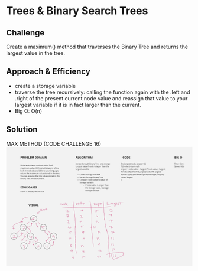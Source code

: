 
# Trees & Binary Search Trees

## Challenge
Create a maximum() method that traverses the Binary Tree and returns the largest value in the tree.

## Approach & Efficiency
- create a storage variable
- traverse the tree recursively: calling the function again with the .left and .right of the present current node value and reassign that value to your largest variable if it is in fact larger than the current.
- Big O: O(n)

## Solution
MAX METHOD (CODE CHALLENGE 16)
![Maximum](cc16whiteboard.png)